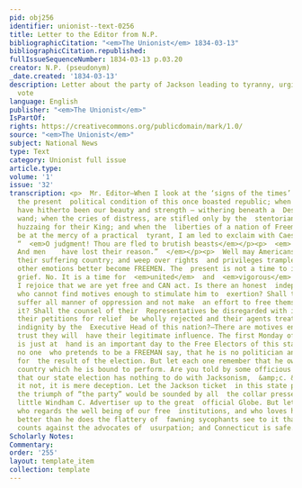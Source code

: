 ```yaml
---
pid: obj256
identifier: unionist--text-0256
title: Letter to the Editor from N.P.
bibliographicCitation: "<em>The Unionist</em> 1834-03-13"
bibliographicCitation.republished: 
fullIssueSequenceNumber: 1834-03-13 p.03.20
creator: N.P. (pseudonym)
_date.created: '1834-03-13'
description: Letter about the party of Jackson leading to tyranny, urging people to
  vote
language: English
publisher: "<em>The Unionist</em>"
IsPartOf: 
rights: https://creativecommons.org/publicdomain/mark/1.0/
source: "<em>The Unionist</em>"
subject: National News
type: Text
category: Unionist full issue
article.type: 
volume: '1'
issue: '32'
transcription: <p>  Mr. Editor—When I look at the ‘signs of the times’ and realize
  the present  political condition of this once boasted republic; when I behold institutions  which
  have hitherto been our beauty and strength — withering beneath a  Despot’s magic
  wand; when the cries of distress, are stifled only by the  stentorian lungs of office-holders,
  huzzaing for their King; and when the  liberties of a nation of Freemen seem to
  be at the mercy of a practical  tyrant, I am led to exclaim with Caesar’s friend</p><p>  &nbsp;&nbsp;&nbsp;&nbsp;&nbsp;&nbsp;&nbsp;&nbsp;&nbsp;&nbsp;&nbsp;
  “  <em>O judgment! Thou are fled to brutish beasts</em></p><p>  <em>    &nbsp;&nbsp;&nbsp;&nbsp;&nbsp;&nbsp;&nbsp;&nbsp;&nbsp;&nbsp;&nbsp;
  And men    have lost their reason.”  </em></p><p>  Well may Americans mourn over
  their suffering country; and weep over rights  and privileges trampled upon. But
  other emotions better become FREEMEN. The  present is not a time to indulge in hopeless
  grief. No. It is a time for  <em>united</em>  and  <em>vigorous</em>  action and
  I rejoice that we are yet free and CAN act. Is there an honest  independent elector
  who cannot find motives enough to stimulate him to  exertion? Shall this great people
  suffer all manner of oppression and not make  an effort to free themselves from
  it? Shall the counsel of their  Representatives be disregarded with impunity? Shall
  their petitions for relief  be wholly rejected and their agents treated with gross
  indignity by the  Executive Head of this nation?—There are motives enough and I
  trust they will  have their legitimate influence. The first Monday of April which
  is just at  hand is an important day to the Free Electors of this state. And let
  no one  who pretends to be a FREEMAN say, that he is no politician and cares not
  for  the result of the election. But let each one remember that he owes a duty to  his
  country which he is bound to perform. Are you told by some officious  office holder
  that our state election has nothing to do with Jacksonism,  &amp;c. &amp;c.? Believe
  it not, it is mere deception. Let the Jackson ticket  in this state prevail and
  the triumph of “the party” would be sounded by all  the collar presses from the
  little Windham C. Advertiser up to the great  official Globe. But let each elector
  who regards the well being of our free  institutions, and who loves his country
  better than he does the flattery of  fawning sycophants see to it that his ballot
  counts against the advocates of  usurpation; and Connecticut is safe.</p><p align="right"><strong>N.P.</strong></p>
Scholarly Notes: 
Commentary: 
order: '255'
layout: template_item
collection: template
---
```

